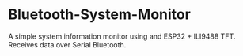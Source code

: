 # Bluetooth-System-Monitor
 A simple system information monitor using and ESP32 + ILI9488 TFT. Receives data over Serial Bluetooth.
